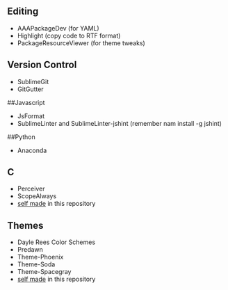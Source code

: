  
## Editing 
* AAAPackageDev  (for YAML)
* Highlight (copy code to RTF format)
* PackageResourceViewer (for theme tweaks)


 
## Version Control
* SublimeGit
* GitGutter

 
##Javascript
* JsFormat
* SublimeLinter and SublimeLinter-jshint (remember nam install -g jshint)

 
##Python
* Anaconda

 
## C
* Perceiver
* ScopeAlways
* [self made](https://github.com/init-arbor/SublimeSettings/blob/master/c_syntax.YAML-tmLanguage) in this repository
 

## Themes
* Dayle Rees Color Schemes 
* Predawn
* Theme-Phoenix
* Theme-Soda
* Theme-Spacegray
* [self made](https://github.com/init-arbor/SublimeSettings/blob/master/color_theme.YAML-tmtheme) in this repository